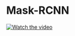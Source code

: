 # Mask-RCNN

[![Watch the video](https://drive.google.com/file/d/1o-zMcjSXloghDY3UIYwY74wD2-fDl0Ey/view?usp=sharing)](https://drive.google.com/file/d/1o-zMcjSXloghDY3UIYwY74wD2-fDl0Ey/view?usp=sharing)
